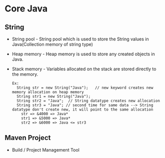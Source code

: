 # Core Java
 ## String
 * String pool - String pool which is used to store the String values in Java(Collection memory of string type)
 * Heap memory -  Heap memory is used to store any created objects in Java. 
 * Stack memory - Variables allocated on the stack are stored directly to the memory.
            
       Ex:
         String str = new String("Java");   // new keyword creates new memory allocation on heap memory
         String str1 = new String("Java");
         String str2 = "Java";  // String datatype creates new allocation
         String str3 = "Java"; // second time for same data --> String datatype don't create new, it will point to the same allocation 
           str => &4000 => Java*   
           str1 => &5000 => Java*
           str2 => &6000 => Java <= str3

 ## Maven Project  
  * Build / Project Management Tool
